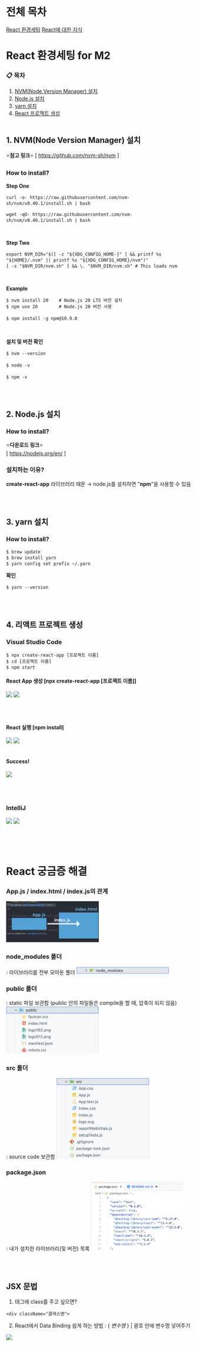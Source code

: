 # 전체 목차
[React 환경세팅](#react-환경세팅-for-m2)
[React에 대한 지식](#react-궁금증-해결)

# React 환경세팅 for M2
### 📋 목차
1. [NVM(Node Version Manager) 설치](#1-nvmnode-version-manager-설치)
2. [Node.js 설치](#2-nodejs-설치)
3. [yarn 설치](#3-yarn-설치)
4. [React 프로젝트 생성](#4-리액트-프로젝트-생성)
<br><br>

## 1. NVM(Node Version Manager) 설치
⭐️**참고 링크**⭐️ [ https://github.com/nvm-sh/nvm ] 

### How to install?
**Step One** <br>
```
curl -o- https://raw.githubusercontent.com/nvm-sh/nvm/v0.40.1/install.sh | bash
```
```
wget -qO- https://raw.githubusercontent.com/nvm-sh/nvm/v0.40.1/install.sh | bash
```
<br>

**Step Two** <br>
```
export NVM_DIR="$([ -z "${XDG_CONFIG_HOME-}" ] && printf %s "${HOME}/.nvm" || printf %s "${XDG_CONFIG_HOME}/nvm")"
[ -s "$NVM_DIR/nvm.sh" ] && \. "$NVM_DIR/nvm.sh" # This loads nvm
```
<br>

**Example**
```
$ nvm install 20    # Node.js 20 LTS 버전 설치
$ npm use 20        # Node.js 20 버전 사용

$ npm install -g npm@10.9.0
```
<br>

**설치 및 버전 확인** <br>
```
$ nvm --version

$ node -v

$ npm -v
```

<br><br>
## 2. Node.js 설치

### How to install?
⭐️**다운로드 링크**⭐️ <br>
[ https://nodejs.org/en/ ]

### 설치하는 이유?
**create-react-app** 라이브러리 때문
→ node.js를 설치하면 "**npm**"을 사용할 수 있음

<br><br>
## 3. yarn 설치

### How to install?
```
$ brew update
$ brew install yarn
$ yarn config set prefix ~/.yarn
```

**확인**
```
$ yarn --version
```


<br><br>
## 4. 리액트 프로젝트 생성

### Visual Studio Code
```
$ npx create-react-app [프로젝트 이름]
$ cd [프로젝트 이름]
$ npm start
```

#### React App 생성 [npx create-react-app [프로젝트 이름]]
<img src="https://github.com/user-attachments/assets/4d432115-c02b-4514-beaa-d66feeb61740" width="60%">
<img src="https://github.com/user-attachments/assets/48e7ea0f-8802-445d-943d-57ec4509629a" width="40%">

<br><br>

#### React 실행 [npm install]
<div>
  <img src="https://github.com/user-attachments/assets/0dce2133-2a3e-4cb0-9d32-fb82e6b94665" width="45%">
  <img src="https://github.com/user-attachments/assets/de52eb87-cf1b-4a39-bd9c-60246ae57a52" width="45%">
</div>

<br>

#### Success!
<img src="https://github.com/user-attachments/assets/a3af25f9-3b7d-4031-95e0-7208ea3d8ecf" width="40%">


<br><br>

### IntelliJ
<img src="https://github.com/user-attachments/assets/b74a0a96-9bbd-40e7-81f6-1fc6205fb7af" width="50%">
<img src="https://github.com/user-attachments/assets/94f131b1-5675-4f95-92e5-29a6dd7eadae" width="50%">

<br><br><br>


# React 궁금증 해결
### App.js / index.html / index.js의 관계
<img src="image.png" width="50%">

### node_modules 폴더
: 라이브러리를 전부 모아둔 폴더
<img src="node_modules.png" width="50%">

### public 폴더
: static 파일 보관함 (public 안의 파일들은 compile을 할 때, 압축이 되지 않음)
<img src="public.png" width="50%">

### src 폴더
: source code 보관함
<img src="src.png" width="50%">

### package.json
: 내가 설치한 라이브러리(및 버전) 목록
<img src="package_json.png" width="50%">

<br><br>

## JSX 문법

1. 태그에 class를 주고 싶으면?
```JSX
<div className="클래스명">
```

2. React에서 Data Binding 쉽게 하는 방법
: { *변수명* } | 괄호 안에 변수명 넣어주기
<img src="{}" width="50%">

